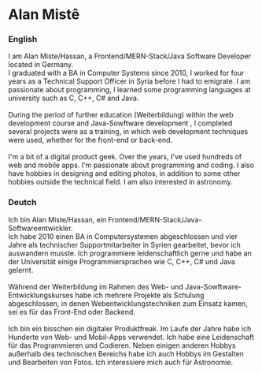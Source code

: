# Alan Mistê

### English

I am Alan Miste/Hassan, a Frontend/MERN-Stack/Java Software Developer located in Germany.<br>
I graduated with a BA in Computer Systems since 2010, I worked for four years as a Technical Support Officer in Syria before I had to emigrate. I am passionate about programming, I learned some programming languages at university such as C, C++, C# and Java.
<br><br>
During the period of further education (Weiterbildung) within the web development course and Java-Sowftware development , I completed several projects were as a training, in which web development techniques were used, whether for the front-end or back-end.
<br><br>
I'm a bit of a digital product geek. Over the years, I've used hundreds of web and mobile apps. I'm passionate about programming and coding. I also have hobbies in designing and editing photos, in addition to some other hobbies outside the technical field. I am also interested in astronomy.

### Deutch

Ich bin Alan Miste/Hassan, ein Frontend/MERN-Stack/Java-Softwareentwickler.<br>
Ich habe 2010 einen BA in Computersystemen abgeschlossen und vier Jahre als technischer Supportmitarbeiter in Syrien gearbeitet, bevor ich auswandern musste. Ich programmiere leidenschaftlich gerne und habe an der Universität einige Programmiersprachen wie C, C++, C# und Java gelernt.
<br><br>
Während der Weiterbildung im Rahmen des Web- und Java-Sowftware-Entwicklungskurses habe ich mehrere Projekte als Schulung abgeschlossen, in denen Webentwicklungstechniken zum Einsatz kamen, sei es für das Front-End oder Backend.
<br><br>
Ich bin ein bisschen ein digitaler Produktfreak. Im Laufe der Jahre habe ich Hunderte von Web- und Mobil-Apps verwendet. Ich habe eine Leidenschaft für das Programmieren und Codieren. Neben einigen anderen Hobbys außerhalb des technischen Bereichs habe ich auch Hobbys im Gestalten und Bearbeiten von Fotos. Ich interessiere mich auch für Astronomie.

